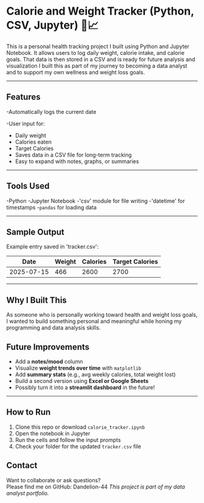 # Calorie and Weight Tracker (Python, CSV, Jupyter) 🥗📈
This is a personal health tracking project I built using Python and Jupyter Notebook. It allows users to log daily weight, calorie intake, and calorie goals. That data 
is then stored in a CSV and is ready for future analysis and visualization
I built this as part of my journey to becoming a data analyst and to support my own wellness and weight loss goals.

---
## Features

-Automatically logs the current date

-User input for:
  - Daily weight
  - Calories eaten
  - Target Calories
  - Saves data in a CSV file for long-term tracking
  - Easy to expand with notes, graphs, or summaries

---

## Tools Used

-Python
-Jupyter Notebook
-'csv' module for file writing
-'datetime' for timestamps
-`pandas` for loading data

---

## Sample Output

Example entry saved in 'tracker.csv':

| Date       | Weight | Calories | Target Calories |
|------------|--------|----------|------------------|
| 2025-07-15 | 466    | 2600     | 2700             |

---

## Why I Built This

As someone who is personally working toward health and weight loss goals, I wanted to build something personal and meaningful while honing my programming and data analysis skills.

## Future Improvements

- Add a **notes/mood** column
- Visualize **weight trends over time** with `matplotlib`
- Add **summary stats** (e.g., avg weekly calories, total weight lost)
- Build a second version using **Excel or Google Sheets**
- Possibly turn it into a **streamlit dashboard** in the future!

---

##  How to Run

1. Clone this repo or download `calorie_tracker.ipynb`
2. Open the notebook in Jupyter
3. Run the cells and follow the input prompts
4. Check your folder for the updated `tracker.csv` file

## Contact

Want to collaborate or ask questions?  
Please find me on GitHub: Dandelion-44 
*This project is part of my data analyst portfolio.*

